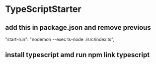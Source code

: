 # TypeScriptStarter

## add this in  package.json and remove previous 
"start-run": "nodemon --exec ts-node ./src/index.ts",


## install typescript amd run npm link typescript
